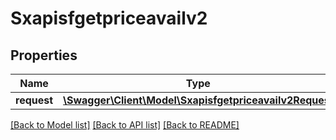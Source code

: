 # Sxapisfgetpriceavailv2

## Properties
Name | Type | Description | Notes
------------ | ------------- | ------------- | -------------
**request** | [**\Swagger\Client\Model\Sxapisfgetpriceavailv2Request**](Sxapisfgetpriceavailv2Request.md) |  | [optional] 

[[Back to Model list]](../README.md#documentation-for-models) [[Back to API list]](../README.md#documentation-for-api-endpoints) [[Back to README]](../README.md)



